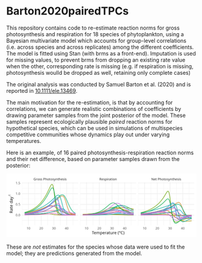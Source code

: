 # Barton2020pairedTPCs

This repository contains code to re-estimate reaction norms for gross photosynthesis and respiration for 18 species of phytoplankton, using a Bayesian multivariate model which accounts for group-level correlations (i.e. across species and across replicates) among the different coefficients. The model is fitted using Stan (with brms as a front-end). Imputation is used for missing values, to prevent brms from dropping an existing rate value when the other, corresponding rate is missing (e.g. if respiration is missing, photosynthesis woulld be dropped as well, retaining only complete cases)

The original analysis was conducted by Samuel Barton et al. (2020) and is reported in [10.1111/ele.13469](https://doi.org/10.1111/ele.13469).

The main motivation for the re-estimation, is that by accounting for correlations, we can generate realistic combinations of coefficients by drawing parameter samples from the joint posterior of the model. These samples represent ecologically plausible *paired* reaction norms for hypothetical species, which can be used in simulations of multispecies competitive communities whose dynamics play out under varying temperatures.

Here is an example, of 16 paired photosynthesis-respiration reaction norms and their net difference, based on parameter samples drawn from the posterior:

![](example.png)

These are *not* estimates for the species whose data were used to fit the model; they are predictions generated from the model.
